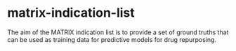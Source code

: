# matrix-indication-list
The aim of the MATRIX indication list is to provide a set of ground truths that can be used as training data for predictive models for drug repurposing.
